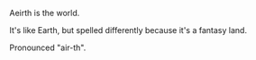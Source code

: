 Aeirth is the world.

It's like Earth, but spelled differently because it's a fantasy land.

Pronounced "air-th".